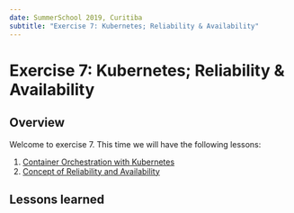 ```yaml
---
date: SummerSchool 2019, Curitiba
subtitle: "Exercise 7: Kubernetes; Reliability & Availability"
---
```

# Exercise 7: Kubernetes; Reliability & Availability

## Overview
Welcome to exercise 7. This time we will have the following lessons:

1. [Container Orchestration with Kubernetes](lesson-kubernetes.md)
1. [Concept of Reliability and Availability](lesson-reliability_availability.md)


## Lessons learned
